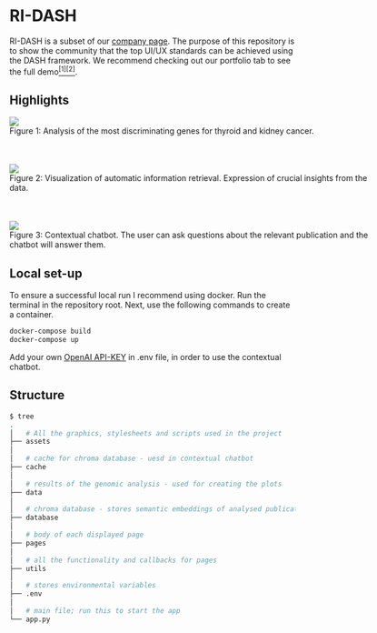 # RI-DASH
RI-DASH is a subset of our [company page](https://biomedical.dev6.rightinformation.com/). The purpose of this repository is to show the community that the top UI/UX standards can be achieved using the DASH framework. We recommend checking out our portfolio tab to see the full demo[<sup>\[1\]</sup>](https://biomedical.dev6.rightinformation.com/genomic-analysis)[<sup>\[2\]</sup>](https://biomedical.dev6.rightinformation.com/lipidomic-analysis).

## Highlights
<div style="display: grid">
    <div style="display: grid; width: 650px; margin-left: auto; margin-right: auto">
        <img src="https://live.staticflickr.com/65535/53065642139_efa415c4b5_c.jpg">
        Figure 1: Analysis of the most discriminating genes for thyroid and kidney cancer.
    </div>
    <div style="display: grid; width: 650px; margin-left: auto; margin-right: auto; padding-top: 50px">
        <img src="https://live.staticflickr.com/65535/53065475846_636596ae50_h.jpg">
        Figure 2: Visualization of automatic information retrieval. Expression of crucial insights from the data.
    </div>
    <div style="display: grid; width: 650px; margin-left: auto; margin-right: auto; padding-top: 50px"> 
        <img src="https://live.staticflickr.com/65535/53065855240_ebc2acf556_h.jpg">
        Figure 3: Contextual chatbot. The user can ask questions about the relevant publication and the chatbot will answer them.
    </div>
</div>

## Local set-up
To ensure a successful local run I recommend using docker. Run the terminal in the repository root. Next, use the following commands to create a container.
```bash
docker-compose build
docker-compose up
```

Add your own [OpenAI API-KEY](https://openai.com/blog/openai-api) in .env file, in order to use the contextual chatbot.


## Structure
```bash
$ tree
.
│   # All the graphics, stylesheets and scripts used in the project
├── assets
│
│   # cache for chroma database - uesd in contextual chatbot
├── cache
│
│   # results of the genomic analysis - used for creating the plots
├── data
│
│   # chroma database - stores semantic embeddings of analysed publications chunks
├── database
│
│   # body of each displayed page
├── pages
│
│   # all the functionality and callbacks for pages
├── utils
│
│   # stores environmental variables
├── .env
│
│   # main file; run this to start the app
└── app.py
```